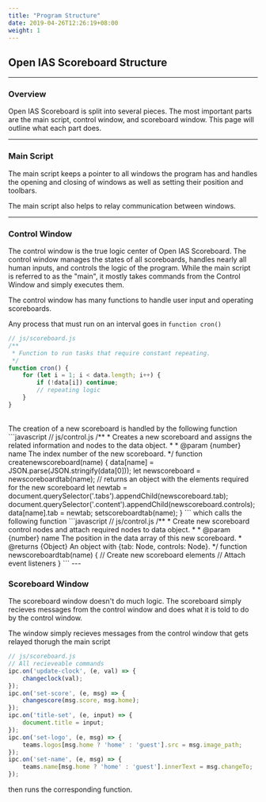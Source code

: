 ```yaml
---
title: "Program Structure"
date: 2019-04-26T12:26:19+08:00
weight: 1
---
```


## Open IAS Scoreboard Structure

---

### Overview

Open IAS Scoreboard is split into several pieces. The most important parts are the main script, control window, and scoreboard window. This page will outline what each part does.

---

### Main Script

The main script keeps a pointer to all windows the program has and handles the opening and closing of windows as well as setting their position and toolbars.

The main script also helps to relay communication between windows.

---

### Control Window

The control window is the true logic center of Open IAS Scoreboard. The control window manages the states of all scoreboards, handles nearly all human inputs, and controls the logic of the program. While the main script is referred to as the "main", it mostly takes commands from the Control Window and simply executes them.

The control window has many functions to handle user input and operating scoreboards. 

Any process that must run on an interval goes in `function cron()`
```javascript
// js/scoreboard.js
/**
 * Function to run tasks that require constant repeating.
 */
function cron() {
    for (let i = 1; i < data.length; i++) {
        if (!data[i]) continue;
        // repeating logic
    }
}
```

<br>
The creation of a new scoreboard is handled by the following function
```javascript
// js/control.js
/**
 * Creates a new scoreboard and assigns the related information and nodes to the data object.
 *
 * @param {number} name The index number of the new scoreboard.
 */
function createnewscoreboard(name) {
    data[name] = JSON.parse(JSON.stringify(data[0]));
    let newscoreboard = newscoreboardtab(name); // returns an object with the elements required for the new scoreboard
    let newtab = document.querySelector('.tabs').appendChild(newscoreboard.tab);
    document.querySelector('.content').appendChild(newscoreboard.controls);
    data[name].tab = newtab;
    setscoreboardtab(name);
}
```
which calls the following function
```javascript
// js/control.js
/**
 * Create new scoreboard control nodes and attach required nodes to data object.
 *
 * @param {number} name The position in the data array of this new scoreboard.
 * @returns {Object} An object with {tab: Node, controls: Node}.
 */
function newscoreboardtab(name) {
    // Create new scoreboard elements
    // Attach event listeners
}
```
---

### Scoreboard Window

The scoreboard window doesn't do much logic. The scoreboard simply recieves messages from the control window and does what it is told to do by the control window.

The window simply recieves messages from the control window that gets relayed thorugh the main script
```javascript
// js/scoreboard.js
// All recieveable commands
ipc.on('update-clock', (e, val) => {
    changeclock(val);
});
ipc.on('set-score', (e, msg) => {
    changescore(msg.score, msg.home);
});
ipc.on('title-set', (e, input) => {
    document.title = input;
});
ipc.on('set-logo', (e, msg) => {
    teams.logos[msg.home ? 'home' : 'guest'].src = msg.image_path;
});
ipc.on('set-name', (e, msg) => {
    teams.name[msg.home ? 'home' : 'guest'].innerText = msg.changeTo;
});
```
then runs the corresponding function.
